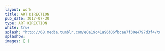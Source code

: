 ```yaml
---
layout: work
title: ART DIRECTION
pub_date: 2017-07-30
type: ART DIRECTION
white: true
splash: "http://68.media.tumblr.com/e0a19c41a96b06fbcae7f30e4797d3f4/tumblr_otwuh2CBaY1s771xno1_1280.jpg"
splashbw: 
images: [ ]
---
```

